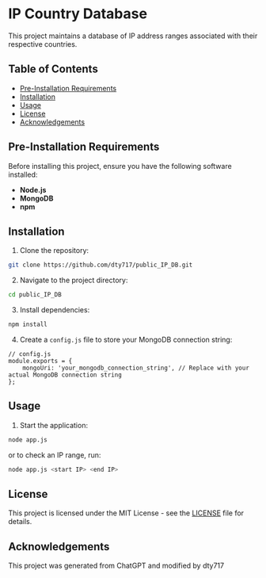 # IP Country Database

This project maintains a database of IP address ranges associated with their respective countries.

## Table of Contents

- [Pre-Installation Requirements](#pre-installation-requirements)
- [Installation](#installation)
- [Usage](#usage)
- [License](#license)
- [Acknowledgements](#acknowledgements)

## Pre-Installation Requirements

Before installing this project, ensure you have the following software installed:

- **Node.js** 
- **MongoDB** 
- **npm** 

## Installation

1. Clone the repository:

```bash
git clone https://github.com/dty717/public_IP_DB.git
```

2. Navigate to the project directory:

```bash
cd public_IP_DB
```

3. Install dependencies:

```bash
npm install
```

4. Create a `config.js` file to store your MongoDB connection string:
```
// config.js
module.exports = {
    mongoUri: 'your_mongodb_connection_string', // Replace with your actual MongoDB connection string
};
```

## Usage

1. Start the application:

```bash
node app.js
```
or to check an IP range, run:
```bash
node app.js <start IP> <end IP>
```
## License

This project is licensed under the MIT License - see the [LICENSE](LICENSE) file for details.

## Acknowledgements

This project was generated from ChatGPT and modified by dty717
